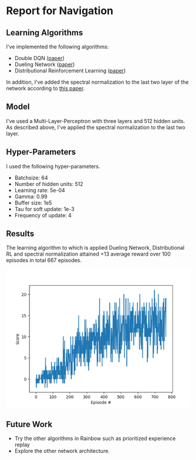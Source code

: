 # Report for Navigation
## Learning Algorithms
I've implemented the following algorithms:
- Double DQN ([paper](https://arxiv.org/abs/1509.06461))
- Dueling Network ([paper](https://arxiv.org/abs/1511.06581))
- Distributional Reinforcement Learning ([paper](http://proceedings.mlr.press/v70/bellemare17a.html))

In addition, I've added the spectral normalization to the last two layer of the network according to [this paper](https://arxiv.org/pdf/2105.05246.pdf).

## Model
I've used a Multi-Layer-Perceptron with three layers and  512 hidden units. As described above, I've applied the spectral normalization to the last two layer.

## Hyper-Parameters
I used the following hyper-parameters.
- Batchsize: 64
- Number of hidden units: 512
- Learning rate: 5e-04
- Gamma: 0.99
- Buffer size: 1e5
- Tau for soft update: 1e-3
- Frequency of update: 4

## Results
The learning algorithm to which is applied Dueling Network, Distributional RL and spectral normalization attained +13 average reward over 100 episodes in total 667 episodes.

![Reward](images/plot.png)

## Future Work
- Try the other algorithms in Rainbow such as prioritized experience replay
- Explore the other network architecture.
